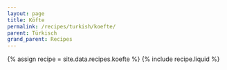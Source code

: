 ```yaml
---
layout: page
title: Köfte
permalink: /recipes/turkish/koefte/
parent: Türkisch
grand_parent: Recipes
---
```

{% assign recipe = site.data.recipes.koefte %}
{% include recipe.liquid %}


